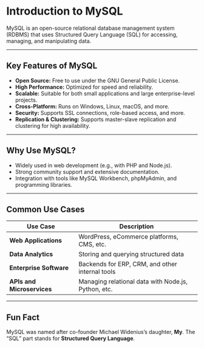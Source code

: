 # Introduction to MySQL

MySQL is an open-source relational database management system (RDBMS) that uses Structured Query Language (SQL) for accessing, managing, and manipulating data.

---

## Key Features of MySQL

- **Open Source:** Free to use under the GNU General Public License.
- **High Performance:** Optimized for speed and reliability.
- **Scalable:** Suitable for both small applications and large enterprise-level projects.
- **Cross-Platform:** Runs on Windows, Linux, macOS, and more.
- **Security:** Supports SSL connections, role-based access, and more.
- **Replication & Clustering:** Supports master-slave replication and clustering for high availability.

---

## Why Use MySQL?

- Widely used in web development (e.g., with PHP and Node.js).
- Strong community support and extensive documentation.
- Integration with tools like MySQL Workbench, phpMyAdmin, and programming libraries.

---

## Common Use Cases

| Use Case                     | Description                                              |
|-----------------------------|----------------------------------------------------------|
| **Web Applications**        | WordPress, eCommerce platforms, CMS, etc.                |
| **Data Analytics**          | Storing and querying structured data                     |
| **Enterprise Software**     | Backends for ERP, CRM, and other internal tools          |
| **APIs and Microservices**  | Managing relational data with Node.js, Python, etc.      |

---

## Fun Fact

MySQL was named after co-founder Michael Widenius’s daughter, **My**. The “SQL” part stands for **Structured Query Language**.


